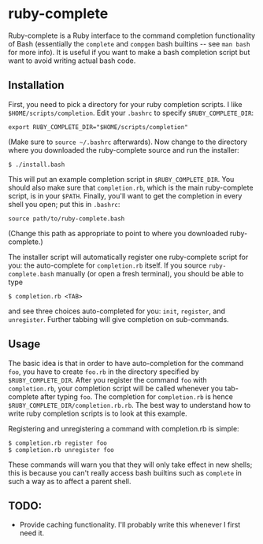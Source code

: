 ruby-complete
=============

Ruby-complete is a Ruby interface to the command completion functionality of Bash (essentially the `complete`
and `compgen` bash builtins -- see `man bash` for more info). It is useful if you want to make a bash
completion script but want to avoid writing actual bash code.

Installation
------------

First, you need to pick a directory for your ruby completion scripts. I like `$HOME/scripts/completion`. Edit
your `.bashrc` to specify `$RUBY_COMPLETE_DIR`:

    export RUBY_COMPLETE_DIR="$HOME/scripts/completion"

(Make sure to `source ~/.bashrc` afterwards). Now change to the directory where you downloaded the
ruby-complete source and run the installer:

    $ ./install.bash

This will put an example completion script in `$RUBY_COMPLETE_DIR`. You should also make sure that
`completion.rb`, which is the main ruby-complete script, is in your `$PATH`. Finally, you'll want to get the
completion in every shell you open; put this in `.bashrc`:

    source path/to/ruby-complete.bash

(Change this path as appropriate to point to where you downloaded ruby-complete.)

The installer script will automatically register one ruby-complete script for you: the auto-complete for
`completion.rb` itself. If you source `ruby-complete.bash` manually (or open a fresh terminal), you should be
able to type

    $ completion.rb <TAB>

and see three choices auto-completed for you: `init`, `register`, and `unregister`. Further tabbing will give
completion on sub-commands.

Usage
-----

The basic idea is that in order to have auto-completion for the command `foo`, you have to create `foo.rb` in
the directory specified by `$RUBY_COMPLETE_DIR`. After you register the command `foo` with `completion.rb`,
your completion script will be called whenever you tab-complete after typing `foo`. The completion for
`completion.rb` is hence `$RUBY_COMPLETE_DIR/completion.rb.rb`. The best way to understand how to write ruby
completion scripts is to look at this example.

Registering and unregistering a command with completion.rb is simple:

    $ completion.rb register foo
    $ completion.rb unregister foo

These commands will warn you that they will only take effect in new shells; this is because you can't really
access bash builtins such as `complete` in such a way as to affect a parent shell.

TODO:
-----

* Provide caching functionality. I'll probably write this whenever I first need it.
